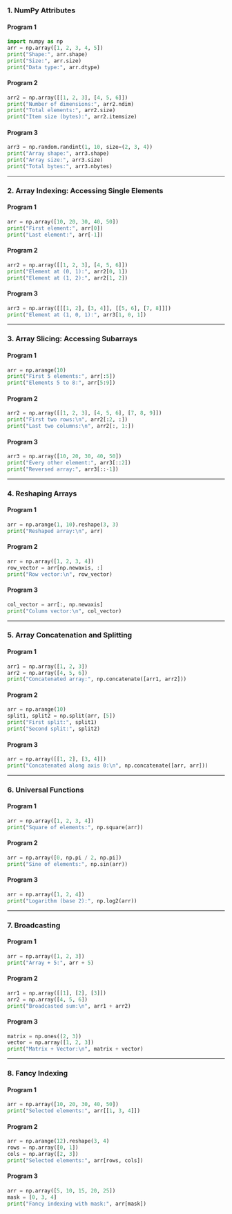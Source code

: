 

### **1. NumPy Attributes**
#### **Program 1**
```python
import numpy as np
arr = np.array([1, 2, 3, 4, 5])
print("Shape:", arr.shape)
print("Size:", arr.size)
print("Data type:", arr.dtype)
```

#### **Program 2**
```python
arr2 = np.array([[1, 2, 3], [4, 5, 6]])
print("Number of dimensions:", arr2.ndim)
print("Total elements:", arr2.size)
print("Item size (bytes):", arr2.itemsize)
```

#### **Program 3**
```python
arr3 = np.random.randint(1, 10, size=(2, 3, 4))
print("Array shape:", arr3.shape)
print("Array size:", arr3.size)
print("Total bytes:", arr3.nbytes)
```

---

### **2. Array Indexing: Accessing Single Elements**
#### **Program 1**
```python
arr = np.array([10, 20, 30, 40, 50])
print("First element:", arr[0])
print("Last element:", arr[-1])
```

#### **Program 2**
```python
arr2 = np.array([[1, 2, 3], [4, 5, 6]])
print("Element at (0, 1):", arr2[0, 1])
print("Element at (1, 2):", arr2[1, 2])
```

#### **Program 3**
```python
arr3 = np.array([[[1, 2], [3, 4]], [[5, 6], [7, 8]]])
print("Element at (1, 0, 1):", arr3[1, 0, 1])
```

---

### **3. Array Slicing: Accessing Subarrays**
#### **Program 1**
```python
arr = np.arange(10)
print("First 5 elements:", arr[:5])
print("Elements 5 to 8:", arr[5:9])
```

#### **Program 2**
```python
arr2 = np.array([[1, 2, 3], [4, 5, 6], [7, 8, 9]])
print("First two rows:\n", arr2[:2, :])
print("Last two columns:\n", arr2[:, 1:])
```

#### **Program 3**
```python
arr3 = np.array([10, 20, 30, 40, 50])
print("Every other element:", arr3[::2])
print("Reversed array:", arr3[::-1])
```

---

### **4. Reshaping Arrays**
#### **Program 1**
```python
arr = np.arange(1, 10).reshape(3, 3)
print("Reshaped array:\n", arr)
```

#### **Program 2**
```python
arr = np.array([1, 2, 3, 4])
row_vector = arr[np.newaxis, :]
print("Row vector:\n", row_vector)
```

#### **Program 3**
```python
col_vector = arr[:, np.newaxis]
print("Column vector:\n", col_vector)
```

---

### **5. Array Concatenation and Splitting**
#### **Program 1**
```python
arr1 = np.array([1, 2, 3])
arr2 = np.array([4, 5, 6])
print("Concatenated array:", np.concatenate([arr1, arr2]))
```

#### **Program 2**
```python
arr = np.arange(10)
split1, split2 = np.split(arr, [5])
print("First split:", split1)
print("Second split:", split2)
```

#### **Program 3**
```python
arr = np.array([[1, 2], [3, 4]])
print("Concatenated along axis 0:\n", np.concatenate([arr, arr]))
```

---

### **6. Universal Functions**
#### **Program 1**
```python
arr = np.array([1, 2, 3, 4])
print("Square of elements:", np.square(arr))
```

#### **Program 2**
```python
arr = np.array([0, np.pi / 2, np.pi])
print("Sine of elements:", np.sin(arr))
```

#### **Program 3**
```python
arr = np.array([1, 2, 4])
print("Logarithm (base 2):", np.log2(arr))
```

---

### **7. Broadcasting**
#### **Program 1**
```python
arr = np.array([1, 2, 3])
print("Array + 5:", arr + 5)
```

#### **Program 2**
```python
arr1 = np.array([[1], [2], [3]])
arr2 = np.array([4, 5, 6])
print("Broadcasted sum:\n", arr1 + arr2)
```

#### **Program 3**
```python
matrix = np.ones((2, 3))
vector = np.array([1, 2, 3])
print("Matrix + Vector:\n", matrix + vector)
```

---

### **8. Fancy Indexing**
#### **Program 1**
```python
arr = np.array([10, 20, 30, 40, 50])
print("Selected elements:", arr[[1, 3, 4]])
```

#### **Program 2**
```python
arr = np.arange(12).reshape(3, 4)
rows = np.array([0, 1])
cols = np.array([2, 3])
print("Selected elements:", arr[rows, cols])
```

#### **Program 3**
```python
arr = np.array([5, 10, 15, 20, 25])
mask = [0, 3, 4]
print("Fancy indexing with mask:", arr[mask])
```

